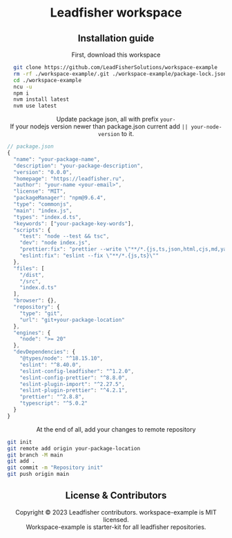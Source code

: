 <h1 align="center">Leadfisher workspace</h1>

<h2 align="center">Installation guide</h2>

<p align="center">First, download this workspace</p>

```bash
  git clone https://github.com/LeadFisherSolutions/workspace-example
  rm -rf ./workspace-example/.git ./workspace-example/package-lock.json
  cd ./workspace-example
  ncu -u
  npm i
  nvm install latest
  nvm use latest
```

<p align="center">
Update package json, all with prefix <code>your-</code><br/>
If your nodejs version newer than package.json current add <code>|| your-node-version</code> to it.
</p>

```js
// package.json
{
  "name": "your-package-name",
  "description": "your-package-description",
  "version": "0.0.0",
  "homepage": "https://leadfisher.ru",
  "author": "your-name <your-email>",
  "license": "MIT",
  "packageManager": "npm@9.6.4",
  "type": "commonjs",
  "main": "index.js",
  "types": "index.d.ts",
  "keywords": ["your-package-key-words"],
  "scripts": {
    "test": "node --test && tsc",
    "dev": "node index.js",
    "prettier:fix": "prettier --write \"**/*.{js,ts,json,html,cjs,md,yaml}\"",
    "eslint:fix": "eslint --fix \"**/*.{js,ts}\""
  },
  "files": [
    "/dist",
    "/src",
    "index.d.ts"
  ],
  "browser": {},
  "repository": {
    "type": "git",
    "url": "git+your-package-location"
  },
  "engines": {
    "node": ">= 20"
  },
  "devDependencies": {
    "@types/node": "^18.15.10",
    "eslint": "^8.40.0",
    "eslint-config-leadfisher": "^1.2.0",
    "eslint-config-prettier": "^8.8.0",
    "eslint-plugin-import": "^2.27.5",
    "eslint-plugin-prettier": "^4.2.1",
    "prettier": "^2.8.8",
    "typescript": "^5.0.2"
  }
}
```

<p align="center">At the end of all, add your changes to remote repository</p>

```bash
git init
git remote add origin your-package-location
git branch -M main
git add .
git commit -m "Repository init"
git push origin main
```

<h2 align="center">License & Contributors</h2>

<p align="center">
Copyright © 2023 Leadfisher contributors. workspace-example is MIT licensed.<br/>
Workspace-example is starter-kit for all leadfisher repositories.
</p>
